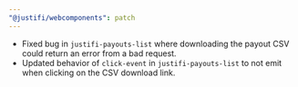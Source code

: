 ```yaml
---
"@justifi/webcomponents": patch
---
```


- Fixed bug in `justifi-payouts-list` where downloading the payout CSV could return an error from a bad request. 
- Updated behavior of `click-event` in `justifi-payouts-list` to not emit when clicking on the CSV download link.
